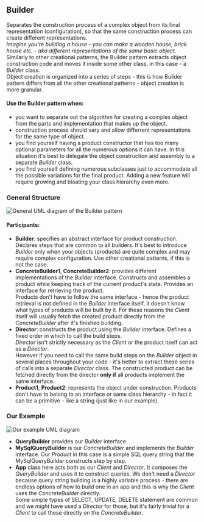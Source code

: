 ## Builder

Separates the construction process of a complex object from its final representation (configuration),
so that the same construction process can create different representations.  
_Imagine you're building a house - you can make a wooden house, brick house
etc. - aka different representations of the same basic object_.  
Similarly to other creational patterns, the Builder pattern extracts object 
construction code and moves it inside some other class, in this case - a 
_Builder_ class.  
Object creation is organized into a series of steps - this is how Builder pattern differs
from all the other creational patterns - object creation is more granular.

#### Use the Builder pattern when:

- you want to separate out the algorithm for creating a complex object from the
  parts and implementation that makes up the object.
- construction process should vary and allow differrent representations
  for the same type of object.
- you find yourself having a product constructor that has too many optional
  parameters for all the numerous options it can have. In this situation it's 
  best to delegate the object construction and assembly to a separate _Builder_ class.
- you find yourself defining numerous subclasses just to accommodate all the
  possible variations for the final product. Adding a new feature will require
  growing and bloating your class hierarchy even more.

### General Structure

![General UML diagram of the Builder pattern][1]

#### Participants:

- **Builder**: specifies an abstract interface for product construction.
  Declares steps that are common to all builders. It's best to introduce
  _Builder_ only when your objects (products) are quite complex and may require
  complex configuration. Use other creational patterns, if this is not the
  case.
- **ConcreteBuilder1**, **ConcreteBuilder2**: provides different implementations of the _Builder_
  interface. Constructs and assembles a product while keeping track of the
  current product's state. Provides an interface for retrieving the product.  
  Products don't have to follow the same interface - hence the product
  retrieval is not defined in the _Builder_ interface itself, it doesn't know
  what types of products will be built by it. For these reasons the _Client_ itself will
  usually fetch the created product directly from the _ConcreteBuilder_ after it's
  finished building.
- **Director**: constructs the product using the _Builder_ interface. Defines
  a fixed order in which to call the build steps.  
  _Director_ isn't strictly necessary as the _Client_ or the product itself can
  act as a _Director_.  
  However if you need to call the same build steps on the _Builder_ object in
  several places throughout your code - it's better to extract these series of calls 
  into a separate _Director_ class.
  The constructed product can be fetched directly from the director **only if** all 
  products implement the same interface.
- **Product1**, **Product2**: represents the object under construction. Products don't
  have to belong to an interface or same class hierarchy - in fact it can be
  a primitive - like a string (just like in our example).

### Our Example

![Our example UML diagram][2]

- **QueryBuilder** provides our _Builder_ interface.  
- **MySqlQueryBuilder** is our _ConcreteBuilder_ and implements the _Builder_
  interface. Our _Product_ in this case is a simple SQL query string that the MySqlQueryBuilder
  constructs step by step.
- **App** class here acts both as our _Client_ and _Director_. It composes
  the _QueryBuilder_ and uses it to construct queries. We don't need a _Director_
  because query string building is a highly variable process - there are endless
  options of how to build one in an app and this is why the _Client_ uses the _ConcreteBuilder_ directly.  
  Some simple types of SELECT, UPDATE, DELETE statement are common and we _might_ have used a _Director_
  for those, but it's fairly trivial for a _Client_ to call these directly on the
  _ConcreteBuilder_.

[1]: https://i.ibb.co/5vYf87M/Screenshot-2019-08-12-02-59-41.png
[2]: https://i.ibb.co/BNdqm3G/Builder-Example.png
